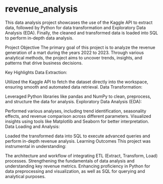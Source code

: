 # revenue_analysis

This data analysis project showcases the use of the Kaggle API to extract data, followed by Python for data transformation and Exploratory Data Analysis (EDA). Finally, the cleaned and transformed data is loaded into SQL to perform in-depth data analysis.

Project Objective
The primary goal of this project is to analyze the revenue generation of a mart during the years 2022 to 2023. Through various analytical methods, the project aims to uncover trends, insights, and patterns that drive business decisions.

Key Highlights
Data Extraction:

Utilized the Kaggle API to fetch the dataset directly into the workspace, ensuring smooth and automated data retrieval.
Data Transformation:

Leveraged Python libraries like pandas and NumPy to clean, preprocess, and structure the data for analysis.
Exploratory Data Analysis (EDA):

Performed various analyses, including trend identification, seasonality effects, and revenue comparison across different parameters.
Visualized insights using tools like Matplotlib and Seaborn for better interpretation.
Data Loading and Analysis:

Loaded the transformed data into SQL to execute advanced queries and perform in-depth revenue analysis.
Learning Outcomes
This project was instrumental in understanding:

The architecture and workflow of integrating ETL (Extract, Transform, Load) processes.
Strengthening the fundamentals of data analysis and understanding key revenue metrics.
Enhancing proficiency in Python for data preprocessing and visualization, as well as SQL for querying and analytical purposes.
